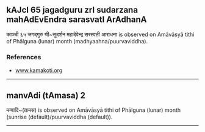 ## kAJcI 65 jagadguru zrI sudarzana mahAdEvEndra sarasvatI ArAdhanA

काञ्ची ६५ जगद्गुरु श्री~सुदर्शन महादेवेन्द्र सरस्वती आराधना is observed on Amāvāsyā tithi of Phālguna (lunar) month (madhyaahna/puurvaviddha).


### References
* www.kamakoti.org

---
## manvAdi (tAmasa) 2

मन्वादि~(तामस) is observed on Amāvāsyā tithi of Phālguna (lunar) month (sunrise (default)/puurvaviddha (default)).


---

